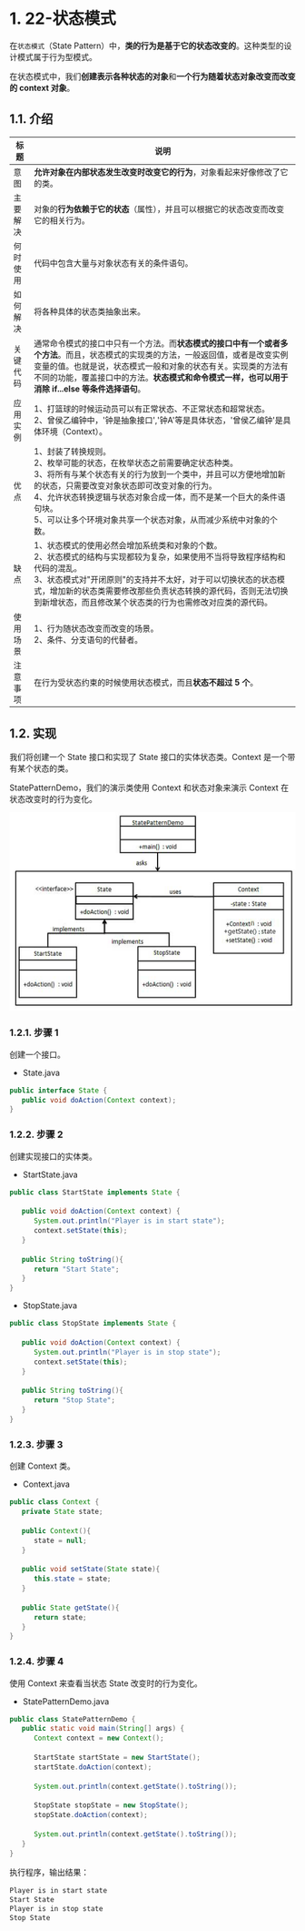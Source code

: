 # 1. 22-状态模式

在`状态模式`（State Pattern）中，**类的行为是基于它的状态改变的**。这种类型的设计模式属于行为型模式。

在状态模式中，我们**创建表示各种状态的对象**和**一个行为随着状态对象改变而改变的 context 对象**。

## 1.1. 介绍

标题 | 说明
---|---
意图 | **允许对象在内部状态发生改变时改变它的行为**，对象看起来好像修改了它的类。
主要解决 | 对象的**行为依赖于它的状态**（属性），并且可以根据它的状态改变而改变它的相关行为。
何时使用 | 代码中包含大量与对象状态有关的条件语句。
如何解决 | 将各种具体的状态类抽象出来。
关键代码 | 通常命令模式的接口中只有一个方法。而**状态模式的接口中有一个或者多个方法**。而且，状态模式的实现类的方法，一般返回值，或者是改变实例变量的值。也就是说，状态模式一般和对象的状态有关。实现类的方法有不同的功能，覆盖接口中的方法。**状态模式和命令模式一样，也可以用于消除 if...else 等条件选择语句**。
应用实例 | 1、打篮球的时候运动员可以有正常状态、不正常状态和超常状态。<br> 2、曾侯乙编钟中，'钟是抽象接口','钟A'等是具体状态，'曾侯乙编钟'是具体环境（Context）。
优点 | 1、封装了转换规则。<br> 2、枚举可能的状态，在枚举状态之前需要确定状态种类。<br> 3、将所有与某个状态有关的行为放到一个类中，并且可以方便地增加新的状态，只需要改变对象状态即可改变对象的行为。<br> 4、允许状态转换逻辑与状态对象合成一体，而不是某一个巨大的条件语句块。<br> 5、可以让多个环境对象共享一个状态对象，从而减少系统中对象的个数。
缺点 | 1、状态模式的使用必然会增加系统类和对象的个数。<br> 2、状态模式的结构与实现都较为复杂，如果使用不当将导致程序结构和代码的混乱。<br> 3、状态模式对"开闭原则"的支持并不太好，对于可以切换状态的状态模式，增加新的状态类需要修改那些负责状态转换的源代码，否则无法切换到新增状态，而且修改某个状态类的行为也需修改对应类的源代码。
使用场景 | 1、行为随状态改变而改变的场景。<br> 2、条件、分支语句的代替者。
注意事项 | 在行为受状态约束的时候使用状态模式，而且**状态不超过 5 个**。

## 1.2. 实现

我们将创建一个 State 接口和实现了 State 接口的实体状态类。Context 是一个带有某个状态的类。

StatePatternDemo，我们的演示类使用 Context 和状态对象来演示 Context 在状态改变时的行为变化。

![状态模式的 UML 图](pics/20220401171132895_921381094.png)

### 1.2.1. 步骤 1

创建一个接口。

* State.java

```java
public interface State {
   public void doAction(Context context);
}
```

### 1.2.2. 步骤 2

创建实现接口的实体类。

* StartState.java

```java
public class StartState implements State {

   public void doAction(Context context) {
      System.out.println("Player is in start state");
      context.setState(this);
   }

   public String toString(){
      return "Start State";
   }
}
```

* StopState.java

```java
public class StopState implements State {

   public void doAction(Context context) {
      System.out.println("Player is in stop state");
      context.setState(this);
   }

   public String toString(){
      return "Stop State";
   }
}
```

### 1.2.3. 步骤 3

创建 Context 类。

* Context.java

```java
public class Context {
   private State state;

   public Context(){
      state = null;
   }

   public void setState(State state){
      this.state = state;
   }

   public State getState(){
      return state;
   }
}
```

### 1.2.4. 步骤 4

使用 Context 来查看当状态 State 改变时的行为变化。

* StatePatternDemo.java

```java
public class StatePatternDemo {
   public static void main(String[] args) {
      Context context = new Context();

      StartState startState = new StartState();
      startState.doAction(context);

      System.out.println(context.getState().toString());

      StopState stopState = new StopState();
      stopState.doAction(context);

      System.out.println(context.getState().toString());
   }
}
```

执行程序，输出结果：

```
Player is in start state
Start State
Player is in stop state
Stop State
```
